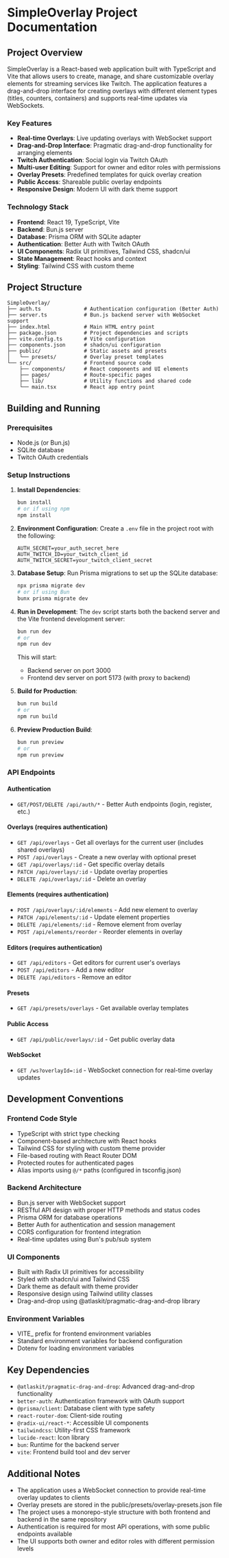 # SimpleOverlay Project Documentation

## Project Overview

SimpleOverlay is a React-based web application built with TypeScript and Vite that allows users to create, manage, and share customizable overlay elements for streaming services like Twitch. The application features a drag-and-drop interface for creating overlays with different element types (titles, counters, containers) and supports real-time updates via WebSockets.

### Key Features
- **Real-time Overlays**: Live updating overlays with WebSocket support
- **Drag-and-Drop Interface**: Pragmatic drag-and-drop functionality for arranging elements
- **Twitch Authentication**: Social login via Twitch OAuth
- **Multi-user Editing**: Support for owner and editor roles with permissions
- **Overlay Presets**: Predefined templates for quick overlay creation
- **Public Access**: Shareable public overlay endpoints
- **Responsive Design**: Modern UI with dark theme support

### Technology Stack
- **Frontend**: React 19, TypeScript, Vite
- **Backend**: Bun.js server
- **Database**: Prisma ORM with SQLite adapter
- **Authentication**: Better Auth with Twitch OAuth
- **UI Components**: Radix UI primitives, Tailwind CSS, shadcn/ui
- **State Management**: React hooks and context
- **Styling**: Tailwind CSS with custom theme

## Project Structure

```
SimpleOverlay/
├── auth.ts              # Authentication configuration (Better Auth)
├── server.ts            # Bun.js backend server with WebSocket support
├── index.html           # Main HTML entry point
├── package.json         # Project dependencies and scripts
├── vite.config.ts       # Vite configuration
├── components.json      # shadcn/ui configuration
├── public/              # Static assets and presets
│   └── presets/         # Overlay preset templates
└── src/                 # Frontend source code
    ├── components/      # React components and UI elements
    ├── pages/           # Route-specific pages
    ├── lib/             # Utility functions and shared code
    └── main.tsx         # React app entry point
```

## Building and Running

### Prerequisites
- Node.js (or Bun.js)
- SQLite database
- Twitch OAuth credentials

### Setup Instructions

1. **Install Dependencies**:
   ```bash
   bun install
   # or if using npm
   npm install
   ```

2. **Environment Configuration**:
   Create a `.env` file in the project root with the following:
   ```env
   AUTH_SECRET=your_auth_secret_here
   AUTH_TWITCH_ID=your_twitch_client_id
   AUTH_TWITCH_SECRET=your_twitch_client_secret
   ```

3. **Database Setup**:
   Run Prisma migrations to set up the SQLite database:
   ```bash
   npx prisma migrate dev
   # or if using Bun
   bunx prisma migrate dev
   ```

4. **Run in Development**:
   The `dev` script starts both the backend server and the Vite frontend development server:
   ```bash
   bun run dev
   # or
   npm run dev
   ```
   This will start:
   - Backend server on port 3000
   - Frontend dev server on port 5173 (with proxy to backend)

5. **Build for Production**:
   ```bash
   bun run build
   # or
   npm run build
   ```

6. **Preview Production Build**:
   ```bash
   bun run preview
   # or
   npm run preview
   ```

### API Endpoints

#### Authentication
- `GET/POST/DELETE /api/auth/*` - Better Auth endpoints (login, register, etc.)

#### Overlays (requires authentication)
- `GET /api/overlays` - Get all overlays for the current user (includes shared overlays)
- `POST /api/overlays` - Create a new overlay with optional preset
- `GET /api/overlays/:id` - Get specific overlay details
- `PATCH /api/overlays/:id` - Update overlay properties
- `DELETE /api/overlays/:id` - Delete an overlay

#### Elements (requires authentication)
- `POST /api/overlays/:id/elements` - Add new element to overlay
- `PATCH /api/elements/:id` - Update element properties
- `DELETE /api/elements/:id` - Remove element from overlay
- `POST /api/elements/reorder` - Reorder elements in overlay

#### Editors (requires authentication)
- `GET /api/editors` - Get editors for current user's overlays
- `POST /api/editors` - Add a new editor
- `DELETE /api/editors` - Remove an editor

#### Presets
- `GET /api/presets/overlays` - Get available overlay templates

#### Public Access
- `GET /api/public/overlays/:id` - Get public overlay data

#### WebSocket
- `GET /ws?overlayId=:id` - WebSocket connection for real-time overlay updates

## Development Conventions

### Frontend Code Style
- TypeScript with strict type checking
- Component-based architecture with React hooks
- Tailwind CSS for styling with custom theme provider
- File-based routing with React Router DOM
- Protected routes for authenticated pages
- Alias imports using `@/*` paths (configured in tsconfig.json)

### Backend Architecture
- Bun.js server with WebSocket support
- RESTful API design with proper HTTP methods and status codes
- Prisma ORM for database operations
- Better Auth for authentication and session management
- CORS configuration for frontend integration
- Real-time updates using Bun's pub/sub system

### UI Components
- Built with Radix UI primitives for accessibility
- Styled with shadcn/ui and Tailwind CSS
- Dark theme as default with theme provider
- Responsive design using Tailwind utility classes
- Drag-and-drop using @atlaskit/pragmatic-drag-and-drop library

### Environment Variables
- VITE_ prefix for frontend environment variables
- Standard environment variables for backend configuration
- Dotenv for loading environment variables

## Key Dependencies

- `@atlaskit/pragmatic-drag-and-drop`: Advanced drag-and-drop functionality
- `better-auth`: Authentication framework with OAuth support
- `@prisma/client`: Database client with type safety
- `react-router-dom`: Client-side routing
- `@radix-ui/react-*`: Accessible UI components
- `tailwindcss`: Utility-first CSS framework
- `lucide-react`: Icon library
- `bun`: Runtime for the backend server
- `vite`: Frontend build tool and dev server

## Additional Notes

- The application uses a WebSocket connection to provide real-time overlay updates to clients
- Overlay presets are stored in the public/presets/overlay-presets.json file
- The project uses a monorepo-style structure with both frontend and backend in the same repository
- Authentication is required for most API operations, with some public endpoints available
- The UI supports both owner and editor roles with different permission levels